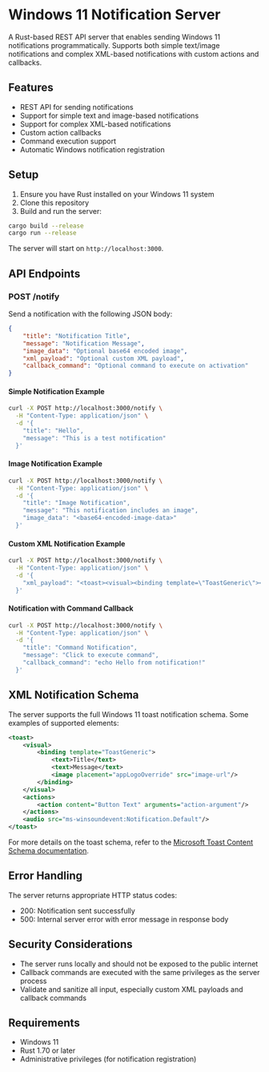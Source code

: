 # Windows 11 Notification Server

A Rust-based REST API server that enables sending Windows 11 notifications programmatically. Supports both simple text/image notifications and complex XML-based notifications with custom actions and callbacks.

## Features

- REST API for sending notifications
- Support for simple text and image-based notifications
- Support for complex XML-based notifications
- Custom action callbacks
- Command execution support
- Automatic Windows notification registration

## Setup

1. Ensure you have Rust installed on your Windows 11 system
2. Clone this repository
3. Build and run the server:
```bash
cargo build --release
cargo run --release
```

The server will start on `http://localhost:3000`.

## API Endpoints

### POST /notify

Send a notification with the following JSON body:

```json
{
    "title": "Notification Title",
    "message": "Notification Message",
    "image_data": "Optional base64 encoded image",
    "xml_payload": "Optional custom XML payload",
    "callback_command": "Optional command to execute on activation"
}
```

#### Simple Notification Example

```bash
curl -X POST http://localhost:3000/notify \
  -H "Content-Type: application/json" \
  -d '{
    "title": "Hello",
    "message": "This is a test notification"
  }'
```

#### Image Notification Example

```bash
curl -X POST http://localhost:3000/notify \
  -H "Content-Type: application/json" \
  -d '{
    "title": "Image Notification",
    "message": "This notification includes an image",
    "image_data": "<base64-encoded-image-data>"
  }'
```

#### Custom XML Notification Example

```bash
curl -X POST http://localhost:3000/notify \
  -H "Content-Type: application/json" \
  -d '{
    "xml_payload": "<toast><visual><binding template=\"ToastGeneric\"><text>Custom XML Title</text><text>Custom XML message with actions</text></binding></visual><actions><action content=\"Click Me\" arguments=\"custom-action\"/></actions></toast>"
  }'
```

#### Notification with Command Callback

```bash
curl -X POST http://localhost:3000/notify \
  -H "Content-Type: application/json" \
  -d '{
    "title": "Command Notification",
    "message": "Click to execute command",
    "callback_command": "echo Hello from notification!"
  }'
```

## XML Notification Schema

The server supports the full Windows 11 toast notification schema. Some examples of supported elements:

```xml
<toast>
    <visual>
        <binding template="ToastGeneric">
            <text>Title</text>
            <text>Message</text>
            <image placement="appLogoOverride" src="image-url"/>
        </binding>
    </visual>
    <actions>
        <action content="Button Text" arguments="action-argument"/>
    </actions>
    <audio src="ms-winsoundevent:Notification.Default"/>
</toast>
```

For more details on the toast schema, refer to the [Microsoft Toast Content Schema documentation](https://learn.microsoft.com/en-us/windows/apps/design/shell/tiles-and-notifications/toast-schema).

## Error Handling

The server returns appropriate HTTP status codes:

- 200: Notification sent successfully
- 500: Internal server error with error message in response body

## Security Considerations

- The server runs locally and should not be exposed to the public internet
- Callback commands are executed with the same privileges as the server process
- Validate and sanitize all input, especially custom XML payloads and callback commands

## Requirements

- Windows 11
- Rust 1.70 or later
- Administrative privileges (for notification registration)
